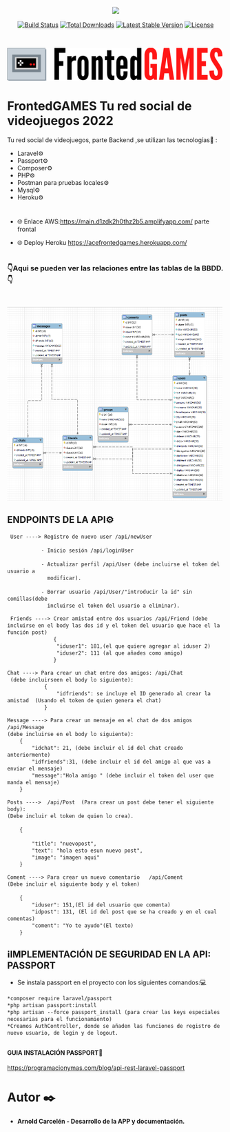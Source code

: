 <p align="center"><a href="https://laravel.com" target="_blank"><img src="https://raw.githubusercontent.com/laravel/art/master/logo-lockup/5%20SVG/2%20CMYK/1%20Full%20Color/laravel-logolockup-cmyk-red.svg" width="400"></a></p>

<p align="center">
<a href="https://travis-ci.org/laravel/framework"><img src="https://travis-ci.org/laravel/framework.svg" alt="Build Status"></a>
<a href="https://packagist.org/packages/laravel/framework"><img src="https://img.shields.io/packagist/dt/laravel/framework" alt="Total Downloads"></a>
<a href="https://packagist.org/packages/laravel/framework"><img src="https://img.shields.io/packagist/v/laravel/framework" alt="Latest Stable Version"></a>
<a href="https://packagist.org/packages/laravel/framework"><img src="https://img.shields.io/packagist/l/laravel/framework" alt="License"></a>
</p>

<br>
<p aling="center">
  <img src="./images/Logo.png" width="500" title="hover text">
</p>

# FrontedGAMES Tu red social de videojuegos 2022


Tu red social de videojuegos, parte Backend ,se utilizan las tecnologías🔧 : 
* Laravel⚙️
* Passport⚙️
* Composer⚙️
* PHP⚙️
* Postman para pruebas locales⚙️
* Mysql⚙️
* Heroku⚙️
 
 #

* 🌐 Enlace AWS:https://main.d1zdk2h0thz2b5.amplifyapp.com/ parte frontal

* 🌐 Deploy Heroku https://acefrontedgames.herokuapp.com/
#
### 👇Aqui se pueden ver las relaciones entre las tablas de la BBDD.👇

<br>
<p aling="center">
  <img src="./images/RelacionesTablas.png" width="500" title="hover text">
</p>

## ENDPOINTS DE LA API⚙️

```
 User ----> Registro de nuevo user /api/newUser

           - Inicio sesión /api/loginUser

           - Actualizar perfil /api/User (debe incluirse el token del usuario a 
             modificar).

           - Borrar usuario /api/User/"introducir la id" sin comillas(debe
             incluirse el token del usuario a eliminar).
```
```
 Friends ----> Crear amistad entre dos usuarios /api/Friend (debe incluirse en el body las dos id y el token del usuario que hace el la función post)
               {
                "iduser1": 181,(el que quiere agregar al iduser 2)
                "iduser2": 111 (al que añades como amigo)
               }
```

```
Chat ----> Para crear un chat entre dos amigos: /api/Chat
 (debe incluirseen el body lo siguiente):
            {
                "idfriends": se incluye el ID generado al crear la amistad  (Usando el token de quien genera el chat)
            }
```
```
Message ----> Para crear un mensaje en el chat de dos amigos /api/Message
(debe incluirse en el body lo siguiente):
    {
        "idchat": 21, (debe incluir el id del chat creado anteriormente)
        "idfriends":31, (debe incluir el id del amigo al que vas a enviar el mensaje)
        "message":"Hola amigo " (debe incluir el token del user que manda el mensaje)
    }
```
```
Posts ---->  /api/Post  (Para crear un post debe tener el siguiente body):
(Debe incluir el token de quien lo crea).

    {
      
        "title": "nuevopost",
        "text": "hola esto esun nuevo post",
        "image": "imagen aqui"
    }

```

```
Coment ----> Para crear un nuevo comentario   /api/Coment
(Debe incluir el siguiente body y el token)

    {
        "iduser": 151,(El id del usuario que comenta)
        "idpost": 131, (El id del post que se ha creado y en el cual comentas)
        "coment": "Yo te ayudo"(El texto)
    }
```
## ℹ️IMPLEMENTACIÓN DE SEGURIDAD EN LA API: PASSPORT
* Se instala passport en el proyecto con los siguientes comandos:💻
```
*composer require laravel/passport
*php artisan passport:install
*php artisan --force passport_install (para crear las keys especiales necesarias para el funcionamiento)
*Creamos AuthController, donde se añaden las funciones de registro de nuevo usuario, de login y de logout.
```
##
<h4>GUIA INSTALACIÓN PASSPORT📔</h4>

https://programacionymas.com/blog/api-rest-laravel-passport

# Autor ✒️ 
* #### Arnold Carcelén - Desarrollo de la APP y documentación.
